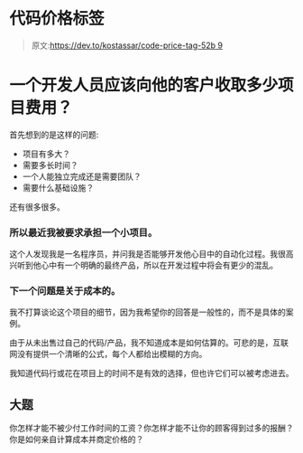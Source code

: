 # 代码价格标签

> 原文:[https://dev.to/kostassar/code-price-tag-52b 9](https://dev.to/kostassar/code-price-tag--52b9)

# 一个开发人员应该向他的客户收取多少项目费用？

首先想到的是这样的问题:

*   项目有多大？
*   需要多长时间？
*   一个人能独立完成还是需要团队？
*   需要什么基础设施？

还有很多很多。

### 所以最近我被要求承担一个小项目。

这个人发现我是一名程序员，并问我是否能够开发他心目中的自动化过程。我很高兴听到他心中有一个明确的最终产品，所以在开发过程中将会有更少的混乱。

### 下一个问题是关于成本的。

我不打算谈论这个项目的细节，因为我希望你的回答是一般性的，而不是具体的案例。

由于从未出售过自己的代码/产品，我不知道成本是如何估算的。可悲的是，互联网没有提供一个清晰的公式，每个人都给出模糊的方向。

我知道代码行或花在项目上的时间不是有效的选择，但也许它们可以被考虑进去。

## [](#the-big-questions)大题

你怎样才能不被少付工作时间的工资？你怎样才能不让你的顾客得到过多的报酬？
你是如何亲自计算成本并商定价格的？